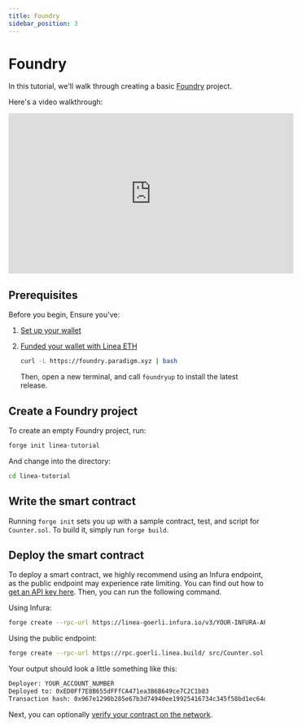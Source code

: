 ```yaml
---
title: Foundry
sidebar_position: 3
---
```


# Foundry

In this tutorial, we'll walk through creating a basic [Foundry](https://book.getfoundry.sh/) project.

Here's a video walkthrough:

<iframe width="560" height="315" src="https://www.youtube.com/embed/TO9XhLCoqgg" title="YouTube video player" frameborder="0" allow="accelerometer; autoplay; clipboard-write; encrypted-media; gyroscope; picture-in-picture; web-share" allowfullscreen></iframe>

## Prerequisites

Before you begin, Ensure you've:

1. [Set up your wallet](../../../use-linea/set-up-your-wallet.md)
1. [Funded your wallet with Linea ETH](../../../use-linea/fund.md#get-test-eth-on-linea)

   ```bash
   curl -L https://foundry.paradigm.xyz | bash
   ```

   Then, open a new terminal, and call `foundryup` to install the latest release.

## Create a Foundry project

To create an empty Foundry project, run:

```bash
forge init linea-tutorial
```

And change into the directory:

```bash
cd linea-tutorial
```

## Write the smart contract

Running `forge init` sets you up with a sample contract, test, and script for `Counter.sol`. To build it, simply run `forge build`.

## Deploy the smart contract

To deploy a smart contract, we highly recommend using an Infura endpoint, as the public endpoint may experience rate limiting. You can find out how to [get an API key here](https://support.linea.build/hc/en-us/articles/15752713253147). Then, you can run the following command.

Using Infura:

```bash
forge create --rpc-url https://linea-goerli.infura.io/v3/YOUR-INFURA-API-KEY src/Counter.sol:Counter --private-key YOUR_PRIVATE_KEY
```

Using the public endpoint:

```bash
forge create --rpc-url https://rpc.goerli.linea.build/ src/Counter.sol:Counter --private-key YOUR_PRIVATE_KEY
```

Your output should look a little something like this:

```bash
Deployer: YOUR_ACCOUNT_NUMBER
Deployed to: 0xED0Ff7E8B655dFFfCA471ea3B6B649ce7C2C1b83
Transaction hash: 0x967e1290b285e67b3d74940ee19925416734c345f58bd1ec64dcea134647d7ee
```

Next, you can optionally [verify your contract on the network](../verify-smart-contract/foundry.md).
